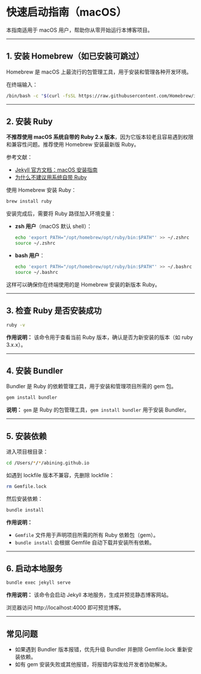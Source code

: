 # 快速启动指南（macOS）

本指南适用于 macOS 用户，帮助你从零开始运行本博客项目。

---

## 1. 安装 Homebrew（如已安装可跳过）

Homebrew 是 macOS 上最流行的包管理工具，用于安装和管理各种开发环境。

在终端输入：
```sh
/bin/bash -c "$(curl -fsSL https://raw.githubusercontent.com/Homebrew/install/HEAD/install.sh)"
```

---

## 2. 安装 Ruby

**不推荐使用 macOS 系统自带的 Ruby 2.x 版本**，因为它版本较老且容易遇到权限和兼容性问题。推荐使用 Homebrew 安装最新版 Ruby。

参考文献：
- [Jekyll 官方文档：macOS 安装指南](https://jekyllrb.com/docs/installation/macos/)
- [为什么不建议用系统自带 Ruby](https://brew.sh/index_zh-cn)

使用 Homebrew 安装 Ruby：
```sh
brew install ruby
```

安装完成后，需要将 Ruby 路径加入环境变量：

- **zsh 用户**（macOS 默认 shell）：
  ```sh
  echo 'export PATH="/opt/homebrew/opt/ruby/bin:$PATH"' >> ~/.zshrc
  source ~/.zshrc
  ```
- **bash 用户**：
  ```sh
  echo 'export PATH="/opt/homebrew/opt/ruby/bin:$PATH"' >> ~/.bashrc
  source ~/.bashrc
  ```

这样可以确保你在终端使用的是 Homebrew 安装的新版本 Ruby。

---

## 3. 检查 Ruby 是否安装成功

```sh
ruby -v
```
**作用说明：** 该命令用于查看当前 Ruby 版本，确认是否为新安装的版本（如 ruby 3.x.x）。

---

## 4. 安装 Bundler

Bundler 是 Ruby 的依赖管理工具，用于安装和管理项目所需的 gem 包。

```sh
gem install bundler
```
**说明：** `gem` 是 Ruby 的包管理工具，`gem install bundler` 用于安装 Bundler。

---

## 5. 安装依赖

进入项目根目录：
```sh
cd /Users/*/*/abining.github.io
```

如遇到 lockfile 版本不兼容，先删除 lockfile：
```sh
rm Gemfile.lock
```

然后安装依赖：
```sh
bundle install
```
**作用说明：**
- `Gemfile` 文件用于声明项目所需的所有 Ruby 依赖包（gem）。
- `bundle install` 会根据 Gemfile 自动下载并安装所有依赖。

---

## 6. 启动本地服务

```sh
bundle exec jekyll serve
```
**作用说明：** 该命令会启动 Jekyll 本地服务，生成并预览静态博客网站。

浏览器访问 http://localhost:4000 即可预览博客。

---

## 常见问题

- 如果遇到 Bundler 版本报错，优先升级 Bundler 并删除 Gemfile.lock 重新安装依赖。
- 如有 gem 安装失败或其他报错，将报错内容发给开发者协助解决。
